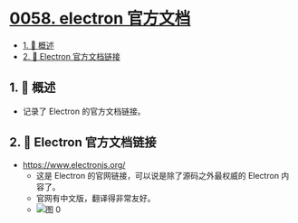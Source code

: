 # [0058. electron 官方文档](https://github.com/Tdahuyou/TNotes.electron/tree/main/notes/0058.%20electron%20%E5%AE%98%E6%96%B9%E6%96%87%E6%A1%A3)

<!-- region:toc -->

- [1. 📝 概述](#1--概述)
- [2. 🔗 Electron 官方文档链接](#2--electron-官方文档链接)

<!-- endregion:toc -->

## 1. 📝 概述

- 记录了 Electron 的官方文档链接。

## 2. 🔗 Electron 官方文档链接

- https://www.electronjs.org/
  - 这是 Electron 的官网链接，可以说是除了源码之外最权威的 Electron 内容了。
  - 官网有中文版，翻译得非常友好。
  - ![图 0](https://cdn.jsdelivr.net/gh/Tdahuyou/imgs@main/2025-05-02-19-26-54.png)
